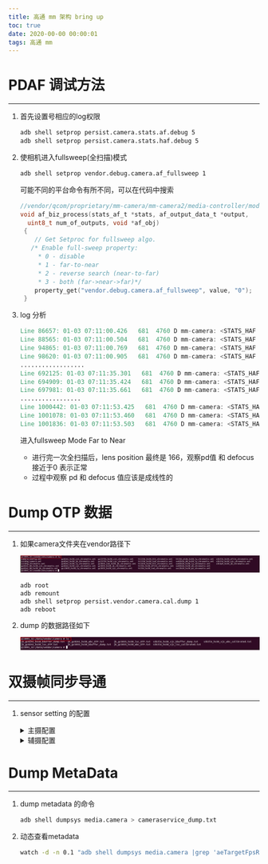 ```yaml
---
title: 高通 mm 架构 bring up
toc: true
date: 2020-00-00 00:00:01
tags: 高通 mm 
---
```


# PDAF 调试方法

------

1. 首先设置号相应的log权限

   ```bash
   adb shell setprop persist.camera.stats.af.debug 5
   adb shell setprop persist.camera.stats.haf.debug 5
   ```

2. 使相机进入fullsweep(全扫描)模式

   ```bash
   adb shell setprop vendor.debug.camera.af_fullsweep 1
   ```

   可能不同的平台命令有所不同，可以在代码中搜索

   ```c
   //vendor/qcom/proprietary/mm-camera/mm-camera2/media-controller/modules/stats/q3a/af/af_biz.c
   void af_biz_process(stats_af_t *stats, af_output_data_t *output,
     uint8_t num_of_outputs, void *af_obj)
    {
       // Get Setproc for fullsweep algo.
      /* Enable full-sweep property:
        * 0 - disable
        * 1 - far-to-near
        * 2 - reverse search (near-to-far)
        * 3 - both (far->near->far)*/
       property_get("vendor.debug.camera.af_fullsweep", value, "0");
    }
   ```

3. log 分析

   ```verilog
   Line 86657: 01-03 07:11:00.426   681  4760 D mm-camera: <STATS_HAF >< HIGH> 3586: af_pdaf_proc_pd_single: roi(0) lens_pos=438 index=14, pd=-10.02, defocus(um)=-248, conf=537, is_conf=FALSE, not_conf_cnt=13, is_stable=TRUE
   Line 88565: 01-03 07:11:00.504   681  4760 D mm-camera: <STATS_HAF >< HIGH> 3586: af_pdaf_proc_pd_single: roi(0) lens_pos=438 index=16, pd=-10.24, defocus(um)=-253, conf=559, is_conf=FALSE, not_conf_cnt=15, is_stable=TRUE
   Line 94865: 01-03 07:11:00.769   681  4760 D mm-camera: <STATS_HAF >< HIGH> 3586: af_pdaf_proc_pd_single: roi(0) lens_pos=434 index=22, pd=-10.55, defocus(um)=-262, conf=532, is_conf=FALSE, not_conf_cnt=21, is_stable=TRUE
   Line 98620: 01-03 07:11:00.905   681  4760 D mm-camera: <STATS_HAF >< HIGH> 3586: af_pdaf_proc_pd_single: roi(0) lens_pos=432 index=26, pd=-10.45, defocus(um)=-259, conf=547, is_conf=FALSE, not_conf_cnt=25, is_stable=TRUE
   ..................
   Line 692125: 01-03 07:11:35.301   681  4760 D mm-camera: <STATS_HAF >< HIGH> 3586: af_pdaf_proc_pd_single: roi(0) lens_pos=4 index=34, pd=6.69, defocus(um)=166, conf=916, is_conf=FALSE, not_conf_cnt=259, is_stable=TRUE
   Line 694909: 01-03 07:11:35.424   681  4760 D mm-camera: <STATS_HAF >< HIGH> 3586: af_pdaf_proc_pd_single: roi(0) lens_pos=2 index=37, pd=6.72, defocus(um)=166, conf=917, is_conf=FALSE, not_conf_cnt=262, is_stable=TRUE
   Line 697981: 01-03 07:11:35.661   681  4760 D mm-camera: <STATS_HAF >< HIGH> 3586: af_pdaf_proc_pd_single: roi(0) lens_pos=0 index=43, pd=6.83, defocus(um)=169, conf=945, is_conf=FALSE, not_conf_cnt=268, is_stable=TRUE
   .................
   Line 1000442: 01-03 07:11:53.425   681  4760 D mm-camera: <STATS_HAF >< HIGH> 3586: af_pdaf_proc_pd_single: roi(0) lens_pos=166 index=36, pd=-0.06, defocus(um)=-1, conf=705, is_conf=TRUE, not_conf_cnt=0, is_stable=TRUE
   Line 1001078: 01-03 07:11:53.460   681  4760 D mm-camera: <STATS_HAF >< HIGH> 3586: af_pdaf_proc_pd_single: roi(0) lens_pos=166 index=37, pd=0.05, defocus(um)=1, conf=695, is_conf=TRUE, not_conf_cnt=0, is_stable=TRUE
   Line 1001836: 01-03 07:11:53.503   681  4760 D mm-camera: <STATS_HAF >< HIGH> 3586: af_pdaf_proc_pd_single: roi(0) lens_pos=166 index=38, pd=0.15, defocus(um)=3, conf=731, is_conf=TRUE, not_conf_cnt=0, is_stable=TRUE
   ```

   进入fullsweep Mode Far to Near

   - 进行完一次全扫描后，lens position 最终是 166，观察pd值 和 defocus 接近于0 表示正常
   - 过程中观察 pd 和 defocus 值应该是成线性的 

#  Dump OTP 数据

------

1. 如果camera文件夹在vendor路径下

   ![camera 配置路径](%E9%AB%98%E9%80%9A%20mm%20%E6%9E%B6%E6%9E%84%20bring%20up/image-20201130153505584.png)

   ```mariadb
   adb root
   adb remount
   adb shell setprop persist.vendor.camera.cal.dump 1
   adb reboot
   ```

2. dump 的数据路径如下

   ![OTP 数据路径](%E9%AB%98%E9%80%9A%20mm%20%E6%9E%B6%E6%9E%84%20bring%20up/image-20201130153815551.png)



# 双摄帧同步导通

------

1. sensor setting 的配置

   <details>
   <summary>主摄配置</summary>
   
   ```c
   //vendor/qcom/proprietary/mm-camera/mm-camera2/media-controller/modules/sensors/sensor/libs/hi1336_hs70_hlt/hi1336_lib.h
   #define DUAL_CAM_MASTER_SETTINGS \
   { \
     {0x0250, 0x0100, 0x0000}, \
     {0x0254, 0x1c00, 0x0000}, \
     {0x0256, 0x0000, 0x0000}, \
     {0x0258, 0x0001, 0x0000}, \
     {0x025A, 0x0000, 0x0000}, \
     {0x025C, 0x0000, 0x0000}, \
   }
   
   static sensor_lib_t sensor_lib_ptr =
   {
     .dualcam_master_settings =
     {
       .reg_setting_a = DUAL_CAM_MASTER_SETTINGS,
       .addr_type = CAMERA_I2C_WORD_ADDR,
       .data_type = CAMERA_I2C_WORD_DATA,
       .delay = 0,
       .size = 6,
     },
   }
   ```
   
   </details>
   
      <details>
   <summary>辅摄配置</summary>
   
   ```c
   #define DUAL_CAM_SLAVE_SETTINGS \
   { \
       {0x3002, 0x00, 0x00}, \
       {0x3823, 0x30, 0x00}, \
       {0x3824, 0x00, 0x00}, \
       {0x3825, 0x20, 0x00}, \
       {0x3826, 0x00, 0x00}, \
       {0x3827, 0x04, 0x00}, \
   }
   
   static sensor_lib_t sensor_lib_ptr =
   {
       .dualcam_slave_settings =
       {
         .reg_setting_a = DUAL_CAM_SLAVE_SETTINGS,
         .addr_type = CAMERA_I2C_WORD_ADDR,
         .data_type = CAMERA_I2C_BYTE_DATA,
         .delay = 0,
         .size = 6,
       },
   }
   ```
   
   </details>

# Dump MetaData 

------

1. dump metadata 的命令

   ```bash
   adb shell dumpsys media.camera > cameraservice_dump.txt
   ```

2. 动态查看metadata

   ```bash
   watch -d -n 0.1 "adb shell dumpsys media.camera |grep 'aeTargetFpsRange' -A 3"
   ```

   